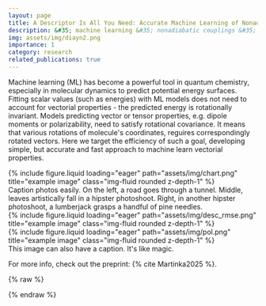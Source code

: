 ```yaml
---
layout: page
title: A Descriptor Is All You Need: Accurate Machine Learning of Nonadiabatic Coupling Vectors
description: &#35; machine learning &#35; nonadiabatic couplings &#35; descriptor &#35; surface hopping
img: assets/img/diayn2.png
importance: 1
category: research
related_publications: true
---
```


Machine learning (ML) has become a powerful tool in quantum chemistry, especially in molecular dynamics to predict potential energy surfaces.
Fitting scalar values (such as energies) with ML models does not need to account for vectorial properties - the predicted energy is rotationally invariant.
Models predicting vector or tensor properties, e.g. dipole moments or polarizability, need to satisfy rotational covariance.
It means that various rotations of molecule's coordinates, reguires correspondingly rotated vectors. 
Here we target the efficiency of such a goal, developing simple, but accurate and fast approach to machine learn vectorial properties.

<div class="row">
    <div class="col-sm mt-3 mt-md-0">
        {% include figure.liquid loading="eager" path="assets/img/chart.png" title="example image" class="img-fluid rounded z-depth-1" %}
    </div>
</div>
<div class="caption">
    Caption photos easily. On the left, a road goes through a tunnel. Middle, leaves artistically fall in a hipster photoshoot. Right, in another hipster photoshoot, a lumberjack grasps a handful of pine needles.
</div>
<div class="row">
    <div class="col-sm mt-3 mt-md-0">
        {% include figure.liquid loading="eager" path="assets/img/desc_rmse.png" title="example image" class="img-fluid rounded z-depth-1" %}
    </div>
    <div class="col-sm mt-3 mt-md-0">
        {% include figure.liquid loading="eager" path="assets/img/pol.png" title="example image" class="img-fluid rounded z-depth-1" %}
    </div>
</div>
<div class="caption">
    This image can also have a caption. It's like magic.
</div>

For more info, check out the preprint: {% cite Martinka2025 %}.

{% raw %}

{% endraw %}
